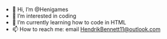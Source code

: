 - 👋 Hi, I’m @Henigames
- 👀 I’m interested in coding
- 🌱 I’m currently learning how to code in HTML
- 📫 How to reach me: email HendrikBennett11@outlook.com
